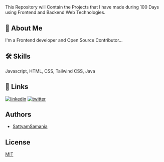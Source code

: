 

# 

This Repository will Contain the Projects that I have made during 100 Days using Frontend and Backend Web Technologies.

## 🚀 About Me
I'm a Frontend developer and Open Source Contributor...



## 🛠 Skills
Javascript, HTML, CSS, Tailwind CSS, Java 


## 🔗 Links

[![linkedin](https://img.shields.io/badge/linkedin-0A66C2?style=for-the-badge&logo=linkedin&logoColor=white)](https://www.linkedin.com/in/sattyam-samania-3691711b9/)
[![twitter](https://img.shields.io/badge/twitter-1DA1F2?style=for-the-badge&logo=twitter&logoColor=white)](https://twitter.com/Sattyam15)


## Authors

- [SattyamSamania](https://www.github.com/SattyamSamania)




## License

[MIT](https://choosealicense.com/licenses/mit/)

